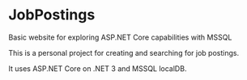 # JobPostings
Basic website for exploring ASP.NET Core capabilities with MSSQL

This is a personal project for creating and searching for job postings.

It uses ASP.NET Core on .NET 3 and MSSQL localDB.
